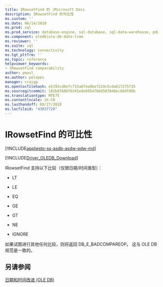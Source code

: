 ```yaml
---
title: IRowsetFind 的 |Microsoft Docs
description: IRowsetFind 的可比性
ms.custom: ''
ms.date: 06/14/2018
ms.prod: sql
ms.prod_service: database-engine, sql-database, sql-data-warehouse, pdw
ms.component: oledb|ole-db-date-time
ms.reviewer: ''
ms.suite: sql
ms.technology: connectivity
ms.tgt_pltfrm: ''
ms.topic: reference
helpviewer_keywords:
- IRowsetFind comparability
author: pmasl
ms.author: pelopes
manager: craigg
ms.openlocfilehash: e5393cd8e7c715a6fea8bef219c5cda617275735
ms.sourcegitcommit: 182b8f68bfb345e9e69547b6d507840ec8ddfd8b
ms.translationtype: MTE75
ms.contentlocale: zh-CN
ms.lasthandoff: 08/27/2018
ms.locfileid: "43037728"
---
```

# <a name="comparability-for-irowsetfind"></a>IRowsetFind 的可比性
[!INCLUDE[appliesto-ss-asdb-asdw-pdw-md](../../../includes/appliesto-ss-asdb-asdw-pdw-md.md)]

[!INCLUDE[Driver_OLEDB_Download](../../../includes/driver_oledb_download.md)]

  IRowsetFind 支持以下比较（仅限日期/时间类型）：  
  
-   LT  
  
-   LE  
  
-   EQ  
  
-   GE  
  
-   GT  
  
-   NE  
  
-   IGNORE  
  
 如果试图进行其他任何比较，则将返回 DB_E_BADCOMPAREOP。 这与 OLE DB 规范是一致的。  
  
## <a name="see-also"></a>另请参阅  
 [日期和时间改进 (OLE DB)](../../oledb/ole-db-date-time/date-and-time-improvements-ole-db.md)  
  
  
